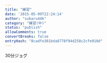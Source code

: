 ```yaml
---
title: "練習"
date: '2015-05-09T22:24:14'
author: "subaru44k"
category: "練習(中)"
status: "publish"
allowComments: true
convertBreaks: false
entryHash: "8cadfe301bda8778f94d258c2cfe910d"
---
```

30分ジョグ
